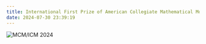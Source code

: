 ```yaml
---
title: International First Prize of American Collegiate Mathematical Modeling Contest
date: 2024-07-30 23:39:19
---
```

<img src="https://lzhms.oss-cn-hangzhou.aliyuncs.com/images/profile/xdu/2024%E7%BE%8E%E8%B5%9B.png" alt="MCM/ICM 2024" />
